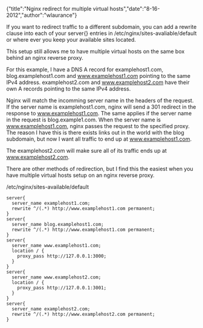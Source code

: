 {"title":"Nginx redirect for multiple virtual hosts","date":"8-16-2012","author":"wlaurance"}

If you want to redirect traffic to a different subdomain, you can add a
rewrite clause into each of your server{} entries in
/etc/nginx/sites-avaliable/default or where ever you keep your available
sites located. 

This setup still allows me to have multiple virtual hosts on the same
box behind an nginx reverse proxy.

For this example, I have a DNS A record for examplehost1.com,
blog.examplehost1.com and www.examplehost1.com pointing to the same IPv4
address. examplehost2.com and www.examplehost2.com have their own A
records pointing to the same IPv4 address.

Nginx will match the incomming server name in the headers of the
request. If the server name is examplehost1.com, nginx will send a 301
redirect in the response to www.examplehost1.com. The same
applies if the server name in the request is blog.example1.com. When the
server name is www.examplehost1.com, nginx passes the request to the
specified proxy. The reason I have this is there exists links out in the
world with the blog subdomain, but now I want all traffic to end up at
www.examplehost1.com.

The examplehost2.com will make sure all of its traffic ends up at
www.examplehost2.com.

There are other methods of redirection, but I find this the easiest when
you have multiple virtual hosts setup on an nginx reverse proxy.


/etc/nginx/sites-available/default
```
server{
  server_name examplehost1.com;
  rewrite ^/(.*) http://www.examplehost1.com permanent;
}
server{
  server_name blog.examplehost1.com;
  rewrite ^/(.*) http://www.examplehost1.com permanent;
}
server{
  server_name www.examplehost1.com;
  location / {
    proxy_pass http://127.0.0.1:3000;
  }
}
server{
  server_name www.examplehost2.com;
  location / {
    proxy_pass http://127.0.0.1:3001;
  }
}
server{
  server_name examplehost2.com;
  rewrite ^/(.*) http://www.examplehost2.com permanent; 
}
```
